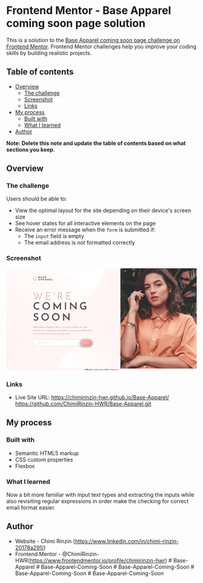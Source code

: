 # Frontend Mentor - Base Apparel coming soon page solution

This is a solution to the [Base Apparel coming soon page challenge on Frontend Mentor](https://www.frontendmentor.io/challenges/base-apparel-coming-soon-page-5d46b47f8db8a7063f9331a0). Frontend Mentor challenges help you improve your coding skills by building realistic projects.

## Table of contents

- [Overview](#overview)
  - [The challenge](#the-challenge)
  - [Screenshot](#screenshot)
  - [Links](#links)
- [My process](#my-process)
  - [Built with](#built-with)
  - [What I learned](#what-i-learned)
- [Author](#author)

**Note: Delete this note and update the table of contents based on what sections you keep.**

## Overview

### The challenge

Users should be able to:

- View the optimal layout for the site depending on their device's screen size
- See hover states for all interactive elements on the page
- Receive an error message when the `form` is submitted if:
  - The `input` field is empty
  - The email address is not formatted correctly

### Screenshot

![](./Screenshot.png)

### Links

- Live Site URL: https://chimirinzin-hwr.github.io/Base-Apparel/
  https://github.com/ChimiRinzin-HWR/Base-Apparel.git

## My process

### Built with

- Semantic HTML5 markup
- CSS custom properties
- Flexbox

### What I learned

Now a bit more familiar with input text types and extracting the inputs while also revisiting regular expressions in order make the checking for correct email format easier.

## Author

- Website - Chimi Rinzin (https://www.linkedin.com/in/chimi-rinzin-20178a291/)
- Frontend Mentor - @ChimiRinzin-HWR(https://www.frontendmentor.io/profile/chimirinzin-hwr)
  #   B a s e - A p p a r e l 
   
   
#   B a s e - A p p a r e l - C o m i n g - S o o n 
 
 #   B a s e - A p p a r e l - C o m i n g - S o o n 
 
 #   B a s e - A p p a r e l - C o m i n g - S o o n 
 
 #   B a s e - A p p a r e l - C o m i n g - S o o n 
 
 